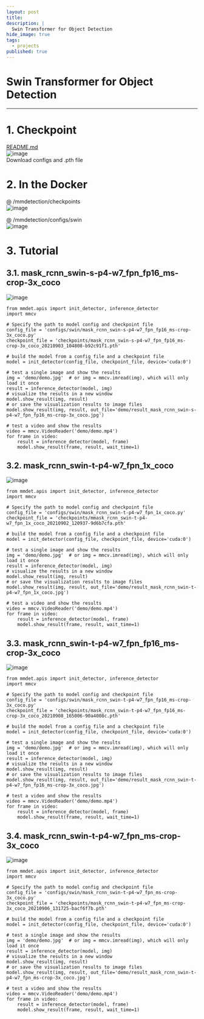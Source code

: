 ```yaml
---
layout: post
title: 
description: |
  Swin Transformer for Object Detection 
hide_image: true
tags:
  - projects
published: true
---
```


# Swin Transformer for Object Detection
* * *

# 1. Checkpoint
[README.md](https://github.com/open-mmlab/mmdetection/tree/master/configs/swin#swin)   
![image](https://user-images.githubusercontent.com/69246778/190587815-1f99d00f-6f8d-4e63-90da-719df04a7f23.png)   
Download configs and .pth file

# 2. In the Docker
@ /mmdetection/checkpoints   
![image](https://user-images.githubusercontent.com/69246778/190588591-0bc4b000-7f3e-4ea6-a2ab-68795d5a74ed.png)   

@ /mmdetection/configs/swin   
![image](https://user-images.githubusercontent.com/69246778/190588798-7732b9d3-8dc7-4e75-a792-345962b6175d.png)   

# 3. Tutorial
## 3.1. mask_rcnn_swin-s-p4-w7_fpn_fp16_ms-crop-3x_coco
![image](https://user-images.githubusercontent.com/69246778/190961953-3109bdb1-a6cb-4830-9150-953d959666d6.png)

```
from mmdet.apis import init_detector, inference_detector
import mmcv

# Specify the path to model config and checkpoint file
config_file = 'configs/swin/mask_rcnn_swin-s-p4-w7_fpn_fp16_ms-crop-3x_coco.py'
checkpoint_file = 'checkpoints/mask_rcnn_swin-s-p4-w7_fpn_fp16_ms-crop-3x_coco_20210903_104808-b92c91f1.pth'

# build the model from a config file and a checkpoint file
model = init_detector(config_file, checkpoint_file, device='cuda:0')

# test a single image and show the results
img = 'demo/demo.jpg'  # or img = mmcv.imread(img), which will only load it once
result = inference_detector(model, img)
# visualize the results in a new window
model.show_result(img, result)
# or save the visualization results to image files
model.show_result(img, result, out_file='demo/result_mask_rcnn_swin-s-p4-w7_fpn_fp16_ms-crop-3x_coco.jpg')

# test a video and show the results
video = mmcv.VideoReader('demo/demo.mp4')
for frame in video:
    result = inference_detector(model, frame)
    model.show_result(frame, result, wait_time=1)
```

## 3.2. mask_rcnn_swin-t-p4-w7_fpn_1x_coco
![image](https://user-images.githubusercontent.com/69246778/190962000-75614a16-11b2-4ea8-a364-1e3c06446155.png)
```
from mmdet.apis import init_detector, inference_detector
import mmcv

# Specify the path to model config and checkpoint file
config_file = 'configs/swin/mask_rcnn_swin-t-p4-w7_fpn_1x_coco.py'
checkpoint_file = 'checkpoints/mmask_rcnn_swin-t-p4-w7_fpn_1x_coco_20210902_120937-9d6b7cfa.pth'

# build the model from a config file and a checkpoint file
model = init_detector(config_file, checkpoint_file, device='cuda:0')

# test a single image and show the results
img = 'demo/demo.jpg'  # or img = mmcv.imread(img), which will only load it once
result = inference_detector(model, img)
# visualize the results in a new window
model.show_result(img, result)
# or save the visualization results to image files
model.show_result(img, result, out_file='demo/result_mask_rcnn_swin-t-p4-w7_fpn_1x_coco.jpg')

# test a video and show the results
video = mmcv.VideoReader('demo/demo.mp4')
for frame in video:
    result = inference_detector(model, frame)
    model.show_result(frame, result, wait_time=1)
```
## 3.3. mask_rcnn_swin-t-p4-w7_fpn_fp16_ms-crop-3x_coco
![image](https://user-images.githubusercontent.com/69246778/190961896-dd3733a6-88f3-40ce-9930-1f06ddca2d65.png)
```
from mmdet.apis import init_detector, inference_detector
import mmcv

# Specify the path to model config and checkpoint file
config_file = 'configs/swin/mask_rcnn_swin-t-p4-w7_fpn_fp16_ms-crop-3x_coco.py'
checkpoint_file = 'checkpoints/mask_rcnn_swin-t-p4-w7_fpn_fp16_ms-crop-3x_coco_20210908_165006-90a4008c.pth'

# build the model from a config file and a checkpoint file
model = init_detector(config_file, checkpoint_file, device='cuda:0')

# test a single image and show the results
img = 'demo/demo.jpg'  # or img = mmcv.imread(img), which will only load it once
result = inference_detector(model, img)
# visualize the results in a new window
model.show_result(img, result)
# or save the visualization results to image files
model.show_result(img, result, out_file='demo/result_mask_rcnn_swin-t-p4-w7_fpn_fp16_ms-crop-3x_coco.jpg')

# test a video and show the results
video = mmcv.VideoReader('demo/demo.mp4')
for frame in video:
    result = inference_detector(model, frame)
    model.show_result(frame, result, wait_time=1)
```
## 3.4. mask_rcnn_swin-t-p4-w7_fpn_ms-crop-3x_coco
![image](https://user-images.githubusercontent.com/69246778/190962048-f83ffdc9-d0d3-4efb-82d6-d6b97694e6cf.png)
```
from mmdet.apis import init_detector, inference_detector
import mmcv

# Specify the path to model config and checkpoint file
config_file = 'configs/swin/mask_rcnn_swin-t-p4-w7_fpn_ms-crop-3x_coco.py'
checkpoint_file = 'checkpoints/mask_rcnn_swin-t-p4-w7_fpn_ms-crop-3x_coco_20210906_131725-bacf6f7b.pth'

# build the model from a config file and a checkpoint file
model = init_detector(config_file, checkpoint_file, device='cuda:0')

# test a single image and show the results
img = 'demo/demo.jpg'  # or img = mmcv.imread(img), which will only load it once
result = inference_detector(model, img)
# visualize the results in a new window
model.show_result(img, result)
# or save the visualization results to image files
model.show_result(img, result, out_file='demo/result_mask_rcnn_swin-t-p4-w7_fpn_ms-crop-3x_coco.jpg')

# test a video and show the results
video = mmcv.VideoReader('demo/demo.mp4')
for frame in video:
    result = inference_detector(model, frame)
    model.show_result(frame, result, wait_time=1)
```


